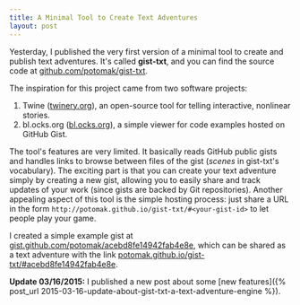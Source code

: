 ```yaml
---
title: A Minimal Tool to Create Text Adventures
layout: post
---
```


Yesterday, I published the very first version of a minimal tool to create and publish text adventures. It's called **gist-txt**, and you can find the source code at [github.com/potomak/gist-txt](https://github.com/potomak/gist-txt).

The inspiration for this project came from two software projects:

1. Twine ([twinery.org](http://twinery.org/)), an open-source tool for telling interactive, nonlinear stories.
2. bl.ocks.org ([bl.ocks.org](http://bl.ocks.org/)), a simple viewer for code examples hosted on GitHub Gist.

The tool's features are very limited. It basically reads GitHub public gists and handles links to browse between files of the gist (*scenes* in gist-txt's vocabulary). The exciting part is that you can create your text adventure simply by creating a new gist, allowing you to easily share and track updates of your work (since gists are backed by Git repositories). Another appealing aspect of this tool is the simple hosting process: just share a URL in the form `http://potomak.github.io/gist-txt/#<your-gist-id>` to let people play your game.

I created a simple example gist at [gist.github.com/potomak/acebd8fe14942fab4e8e](https://gist.github.com/potomak/acebd8fe14942fab4e8e), which can be shared as a text adventure with the link [potomak.github.io/gist-txt/#acebd8fe14942fab4e8e](https://potomak.github.io/gist-txt/#acebd8fe14942fab4e8e).

**Update 03/16/2015:** I published a new post about some [new features]({% post_url 2015-03-16-update-about-gist-txt-a-text-adventure-engine %}).
